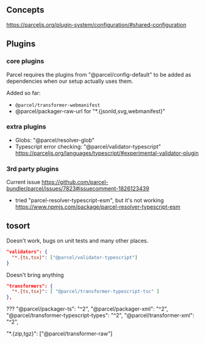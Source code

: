 

## Concepts
https://parceljs.org/plugin-system/configuration/#shared-configuration


## Plugins

### core plugins

Parcel requires the plugins from "@parcel/config-default" to be added as dependencies when our setup actually uses them.

Added so far:
* `@parcel/transformer-webmanifest`
* @parcel/packager-raw-url for "*.{jsonld,svg,webmanifest}"

### extra plugins

* Globs: "@parcel/resolver-glob"
* Typescript error checking: "@parcel/validator-typescript" https://parceljs.org/languages/typescript/#experimental-validator-plugin

### 3rd party plugins

Current issue https://github.com/parcel-bundler/parcel/issues/7823#issuecomment-1826123439
* tried "parcel-resolver-typescript-esm", but it's not working https://www.npmjs.com/package/parcel-resolver-typescript-esm


## tosort

Doesn't work, bugs on unit tests and many other places.
```json
"validators": {
  "*.{ts,tsx}": ["@parcel/validator-typescript"]
}
```

Doesn't bring anything
```json
"transformers": {
  "*.{ts,tsx}": [ "@parcel/transformer-typescript-tsc" ]
},
```

???
"@parcel/packager-ts": "^2",
"@parcel/packager-xml": "^2",
"@parcel/transformer-typescript-types": "^2",
"@parcel/transformer-xml": "^2",

"*.{zip,tgz}": ["@parcel/transformer-raw"]
